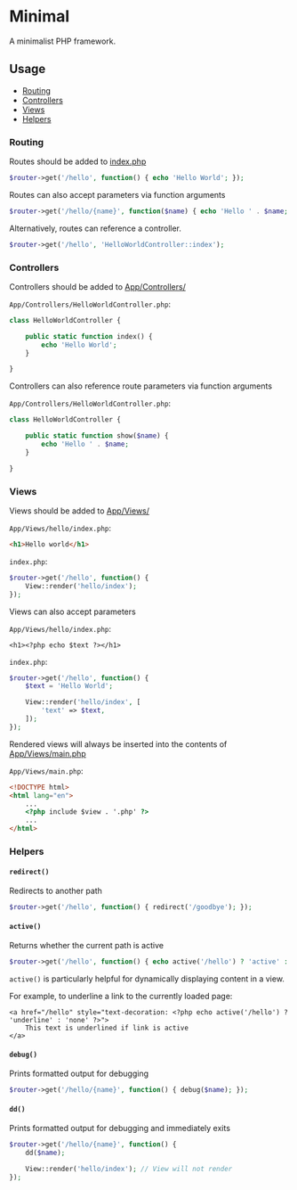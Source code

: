 # Minimal

A minimalist PHP framework.

## Usage
- [Routing](#routing) 
- [Controllers](#controllers) 
- [Views](#views) 
- [Helpers](#helpers) 

### Routing
Routes should be added to [index.php](index.php)
```php
$router->get('/hello', function() { echo 'Hello World'; });
```

Routes can also accept parameters via function arguments
```php
$router->get('/hello/{name}', function($name) { echo 'Hello ' . $name; });
```

Alternatively, routes can reference a controller.
```php
$router->get('/hello', 'HelloWorldController::index');
```

### Controllers
Controllers should be added to [App/Controllers/](App/Controllers/)

`App/Controllers/HelloWorldController.php`:

```php
class HelloWorldController {

    public static function index() {
        echo 'Hello World';
    }

}
```

Controllers can also reference route parameters via function arguments

`App/Controllers/HelloWorldController.php`:

```php
class HelloWorldController {

    public static function show($name) {
        echo 'Hello ' . $name;
    }

}
```

### Views
Views should be added to [App/Views/](App/Views/)

`App/Views/hello/index.php`:
```html
<h1>Hello world</h1>
```

`index.php`:
```php
$router->get('/hello', function() {
    View::render('hello/index');
});
```

Views can also accept parameters

`App/Views/hello/index.php`:
```html+php
<h1><?php echo $text ?></h1>
```

`index.php`:
```php
$router->get('/hello', function() {
    $text = 'Hello World';

    View::render('hello/index', [
        'text' => $text,
    ]);
});
```

Rendered views will always be inserted into the contents of [App/Views/main.php](App/Views/main.php)

`App/Views/main.php`:
```html
<!DOCTYPE html>
<html lang="en">
    ...
    <?php include $view . '.php' ?>
    ...
</html>
```

### Helpers

#### `redirect()`
Redirects to another path
```php
$router->get('/hello', function() { redirect('/goodbye'); });
```

#### `active()`
Returns whether the current path is active
```php
$router->get('/hello', function() { echo active('/hello') ? 'active' : 'inactive'; });
```

`active()` is particularly helpful for dynamically displaying content in a view.

For example, to underline a link to the currently loaded page:
```html+php
<a href="/hello" style="text-decoration: <?php echo active('/hello') ? 'underline' : 'none' ?>">
    This text is underlined if link is active
</a>
```

#### `debug()`
Prints formatted output for debugging
```php
$router->get('/hello/{name}', function() { debug($name); });
```

#### `dd()`
Prints formatted output for debugging and immediately exits
```php
$router->get('/hello/{name}', function() {
    dd($name);

    View::render('hello/index'); // View will not render
});
```
